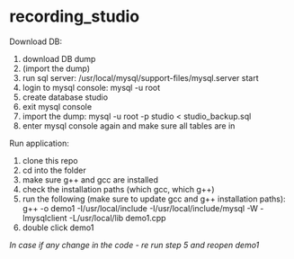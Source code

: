 # recording_studio

Download DB:

1. download DB dump
2. (import the dump)
3. run sql server: /usr/local/mysql/support-files/mysql.server start
4. login to mysql console: mysql -u root
5. create database studio
6. exit mysql console
7. import the dump: mysql -u root -p studio < studio_backup.sql
8. enter mysql console again and make sure all tables are in

Run application:

1. clone this repo
2. cd into the folder
3. make sure g++ and gcc are installed
4. check the installation paths (which gcc, which g++)
5. run the following (make sure to update gcc and g++ installation paths): g++ -o demo1 -I/usr/local/include -I/usr/local/include/mysql -W -lmysqlclient -L/usr/local/lib demo1.cpp
6. double click demo1

*In case if any change in the code -  re run step 5 and reopen demo1*
